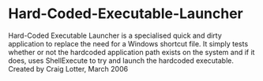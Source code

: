 Hard-Coded-Executable-Launcher
==============================

Hard-Coded Executable Launcher is a specialised quick and dirty application to replace the need for a Windows shortcut file. It simply tests whether or not the hardcoded application path exists on the system and if it does, uses ShellExecute to try and launch the hardcoded executable. Created by Craig Lotter, March 2006
